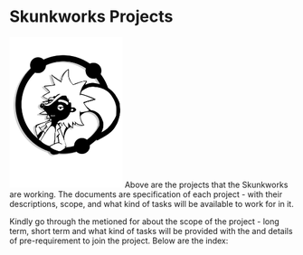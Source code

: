 # Skunkworks Projects
<img src="Images/Rikskunk2_Trans.png" width="200"/>
Above are the projects that the Skunkworks are working. The documents are specification of each project - with their descriptions, scope, and what kind of tasks will be available to work for in it. 

Kindly go through the metioned for about the scope of the project - long term, short term and what kind of tasks will be provided with the and details of pre-requirement to join the project. Below are the index:


